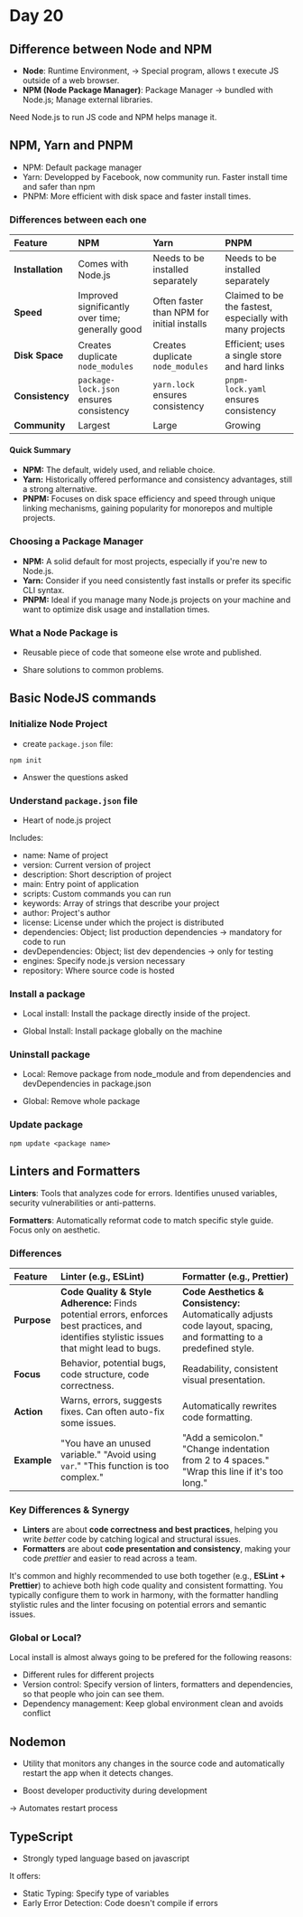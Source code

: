 # Day 20

## Difference between Node and NPM

- **Node**: Runtime Environment, -> Special program, allows t execute JS outside of a web browser.
- **NPM (Node Package Manager)**: Package Manager -> bundled with Node.js; Manage external libraries.

Need Node.js to run JS code and NPM helps manage it.

## NPM, Yarn and PNPM

- NPM: Default package manager
- Yarn: Developped by Facebook, now community run. Faster install time and safer than npm
- PNPM: More efficient with disk space and faster install times.

### Differences between each one

| Feature            | NPM                                       | Yarn                                      | PNPM                                         |
| :----------------- | :---------------------------------------- | :---------------------------------------- | :------------------------------------------- |
| **Installation** | Comes with Node.js                         | Needs to be installed separately          | Needs to be installed separately             |
| **Speed** | Improved significantly over time; generally good | Often faster than NPM for initial installs | Claimed to be the fastest, especially with many projects |
| **Disk Space** | Creates duplicate `node_modules`         | Creates duplicate `node_modules`         | Efficient; uses a single store and hard links |
| **Consistency** | `package-lock.json` ensures consistency | `yarn.lock` ensures consistency           | `pnpm-lock.yaml` ensures consistency         |
| **Community** | Largest                                   | Large                                     | Growing                                      |

#### Quick Summary

- **NPM:** The default, widely used, and reliable choice.
- **Yarn:** Historically offered performance and consistency advantages, still a strong alternative.
- **PNPM:** Focuses on disk space efficiency and speed through unique linking mechanisms, gaining popularity for monorepos and multiple projects.

### Choosing a Package Manager

- **NPM:** A solid default for most projects, especially if you're new to Node.js.
- **Yarn:** Consider if you need consistently fast installs or prefer its specific CLI syntax.
- **PNPM:** Ideal if you manage many Node.js projects on your machine and want to optimize disk usage and installation times.

### What a Node Package is

- Reusable piece of code that someone else wrote and published.

- Share solutions to common problems.

## Basic NodeJS commands

### Initialize Node Project

- create `package.json` file:

```bsh
npm init
```

- Answer the questions asked

### Understand `package.json` file

- Heart of node.js project

Includes:

- name: Name of project
- version: Current version of project
- description: Short description of project
- main: Entry point of application
- scripts: Custom commands you can run
- keywords: Array of strings that describe your project
- author: Project's author
- license: License under which the project is distributed
- dependencies: Object; list production dependencies -> mandatory for code to run
- devDependencies: Object; list dev dependencies -> only for testing
- engines: Specify node.js version necessary
- repository: Where source code is hosted

### Install a package

- Local install: Install the package directly inside of the project.

- Global Install: Install package globally on the machine

### Uninstall package

- Local: Remove package from node_module and from dependencies and devDependencies in package.json

- Global: Remove whole package

### Update package

```bsh
npm update <package name>
```

## Linters and Formatters

**Linters**: Tools that analyzes code for errors. Identifies unused variables, security vulnerabilities or anti-patterns.

**Formatters**: Automatically reformat code to match specific style guide. Focus only on aesthetic.

### Differences

| Feature     | Linter (e.g., ESLint)                                       | Formatter (e.g., Prettier)                                  |
| :---------- | :---------------------------------------------------------- | :---------------------------------------------------------- |
| **Purpose** | **Code Quality & Style Adherence:** Finds potential errors, enforces best practices, and identifies stylistic issues that might lead to bugs. | **Code Aesthetics & Consistency:** Automatically adjusts code layout, spacing, and formatting to a predefined style. |
| **Focus** | Behavior, potential bugs, code structure, code correctness. | Readability, consistent visual presentation.                |
| **Action** | Warns, errors, suggests fixes. Can often auto-fix some issues. | Automatically rewrites code formatting.                     |
| **Example** | "You have an unused variable." "Avoid using `var`." "This function is too complex." | "Add a semicolon." "Change indentation from 2 to 4 spaces." "Wrap this line if it's too long." |

### Key Differences & Synergy

- **Linters** are about **code correctness and best practices**, helping you write *better* code by catching logical and structural issues.
- **Formatters** are about **code presentation and consistency**, making your code *prettier* and easier to read across a team.

It's common and highly recommended to use both together (e.g., **ESLint + Prettier**) to achieve both high code quality and consistent formatting. You typically configure them to work in harmony, with the formatter handling stylistic rules and the linter focusing on potential errors and semantic issues.

### Global or Local?

Local install is almost always going to be prefered for the following reasons:

- Different rules for different projects
- Version control: Specify version of linters, formatters and dependencies, so that people who join can see them.
- Dependency management: Keep global environment clean and avoids conflict

## Nodemon

- Utility that monitors any changes in the source code and automatically restart the app when it detects changes.

- Boost developer productivity during development

-> Automates restart process

## TypeScript

- Strongly typed language based on javascript

It offers:

- Static Typing: Specify type of variables
- Early Error Detection: Code doesn't compile if errors
